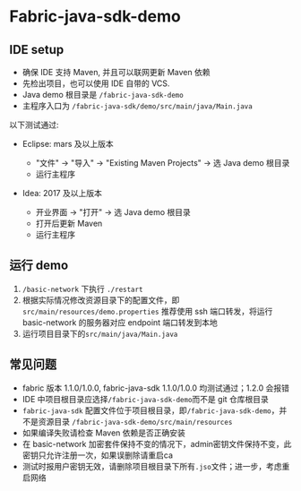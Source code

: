 # Fabric-java-sdk-demo

## IDE setup

* 确保 IDE 支持 Maven, 并且可以联网更新 Maven 依赖
* 先检出项目，也可以使用 IDE 自带的 VCS.
* Java demo 根目录是 `/fabric-java-sdk-demo`
* 主程序入口为 `/fabric-java-sdk/demo/src/main/java/Main.java`

以下测试通过:

* Eclipse: mars 及以上版本
    - "文件" -> "导入" -> "Existing Maven Projects" -> 选 Java demo 根目录
    - 运行主程序

* Idea: 2017 及以上版本
    - 开业界面 -> "打开" -> 选 Java demo 根目录
    - 打开后更新 Maven
    - 运行主程序

## 运行 demo

1. `/basic-network` 下执行 `./restart`
2. 根据实际情况修改资源目录下的配置文件，即 `src/main/resources/demo.properties`
   推荐使用 ssh 端口转发，将运行 basic-network 的服务器对应 endpoint 端口转发到本地
3. 运行项目目录下的`src/main/java/Main.java`

## 常见问题

* fabric 版本 1.1.0/1.0.0, fabric-java-sdk 1.1.0/1.0.0 均测试通过；1.2.0 会报错
* IDE 中项目根目录应选择`/fabric-java-sdk-demo`而不是 git 仓库根目录
* `fabric-java-sdk` 配置文件位于项目根目录，即`/fabric-java-sdk-demo`，并不是资源目录 `/fabric-java-sdk-demo/src/main/resources`
* 如果编译失败请检查 Maven 依赖是否正确安装
* 在 basic-network 加密套件保持不变的情况下，admin密钥文件保持不变，此密钥只允许注册一次，如果误删除请重启ca
* 测试时报用户密钥无效，请删除项目根目录下所有`.jso`文件；进一步，考虑重启网络

